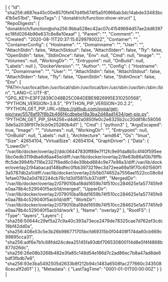 [
{
"Id": "sha256:d687ea45c00e8570fef47d4fb674f5a5f0966ab3dc14abde33483bc41b5e51bd",
"RepoTags": [
"donaldrich/function:show-struct"
],
"RepoDigests": [
"donaldrich/function@sha256:9bba528ec42ac07c41549694d57ae2dd8397ec18fd0264b96e637c8e8e10eaaf"
],
"Parent": "",
"Comment": "",
"Created": "2020-08-11T20:37:15.629978002Z",
"Container": "",
"ContainerConfig": {
"Hostname": "",
"Domainname": "",
"User": "",
"AttachStdin": false,
"AttachStdout": false,
"AttachStderr": false,
"Tty": false,
"OpenStdin": false,
"StdinOnce": false,
"Env": null,
"Cmd": null,
"Image": "",
"Volumes": null,
"WorkingDir": "",
"Entrypoint": null,
"OnBuild": null,
"Labels": null
},
"DockerVersion": "",
"Author": "",
"Config": {
"Hostname": "",
"Domainname": "",
"User": "",
"AttachStdin": false,
"AttachStdout": false,
"AttachStderr": false,
"Tty": false,
"OpenStdin": false,
"StdinOnce": false,
"Env": [
"PATH=/usr/local/bin:/usr/local/sbin:/usr/local/bin:/usr/sbin:/usr/bin:/sbin:/bin",
"LANG=C.UTF-8",
"GPG_KEY=E3FF2839C048B25C084DEBE9B26995E310250568",
"PYTHON_VERSION=3.8.5",
"PYTHON_PIP_VERSION=20.2.2",
"PYTHON_GET_PIP_URL=https://github.com/pypa/get-pip/raw/5578af97f8b2b466f4cdbebe18a3ba2d48ad1434/get-pip.py",
"PYTHON_GET_PIP_SHA256=d4d62a0850fe0c2e6325b2cc20d818c580563de5a2038f917e3cb0e25280b4d1"
],
"Cmd": [
"python3"
],
"ArgsEscaped": true,
"Image": "",
"Volumes": null,
"WorkingDir": "",
"Entrypoint": null,
"OnBuild": null,
"Labels": null
},
"Architecture": "amd64",
"Os": "linux",
"Size": 42654104,
"VirtualSize": 42654104,
"GraphDriver": {
"Data": {
"LowerDir": "/var/lib/docker/overlay2/ddc06447830ff89e7f12fc9e91da8b5c4f40f595ee5bc0edb3119dba6d6aa45e/diff:/var/lib/docker/overlay2/9e63b86a10b79ffbffc5de3994fb7116e2327f6ed6c04e39bbd884c9e77e98a3/diff:/var/lib/docker/overlay2/94abacad148bdfec0fbb3973219ec3d72eea69a19f70c601560f13a5787db2a1/diff:/var/lib/docker/overlay2/b5b074652a7556ae1522cc08c6d1efae079a2a0d782244cb76c1d3d15811cb37/diff",
"MergedDir": "/var/lib/docker/overlay2/079010ba18dd1659b74f510cc284625e1a57745fe9e0aa78b4c529040f5acb1d/merged",
"UpperDir": "/var/lib/docker/overlay2/079010ba18dd1659b74f510cc284625e1a57745fe9e0aa78b4c529040f5acb1d/diff",
"WorkDir": "/var/lib/docker/overlay2/079010ba18dd1659b74f510cc284625e1a57745fe9e0aa78b4c529040f5acb1d/work"
},
"Name": "overlay2"
},
"RootFS": {
"Type": "layers",
"Layers": [
"sha256:50644c29ef5a27c9a40c393a73ece2479de78325cae7d762ef3cdc19bf42dd0a",
"sha256:408e53c5e3b26b986771705bcfd69315b0f04408f174da60cb669c99895cca31",
"sha256:adf6e7b1c68fdd24cdea25145fa93dbf706530800114d8e5f4f4868b877d26dc",
"sha256:26e08b3268b482e3fa85c148d54e186d7c2ad86ec7b8a47ad8de6bdf3fbdb7e6",
"sha256:93e3ba5492505d2633b8f212b94c1483a6508fac277660c3435086ceca1f2d01"
]
},
"Metadata": {
"LastTagTime": "0001-01-01T00:00:00Z"
}
}
]
